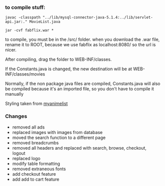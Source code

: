 ### to compile stuff:

```apple js
javac -classpath "../lib/mysql-connector-java-5.1.4:../lib/servlet-api.jar:." MovieList.java 
```

```apple js
jar -cvf fabflix.war * 
```

to compile, you must be in the /src/ folder. when you download the .war file, rename it to ROOT,
because we use fabflix as localhost:8080/ so the url is nicer.

After compiling, drag the folder to WEB-INF/classes.

If the Constants.java is changed, the new destination will be at WEB-INF/classes/movies

Normally, if the non package java files are compiled, Constants.java will also be compiled because
it's an imported file, so you don't have to compile it manually

Styling taken from [myanimelist](https://myanimelist.net)

### Changes

- removed all ads
- replaced images with images from database
- moved the search function to a different page
- removed breadcrumbs
- removed all headers and replaced with search, browse, checkout, logout
- replaced logo
- modify table formatting
- removed extraneous fonts
- add checkout feature
- add add to cart feature

